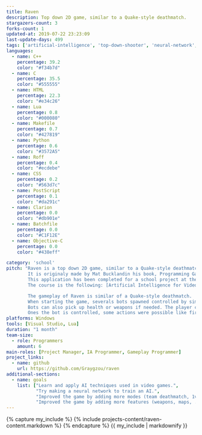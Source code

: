 ```yaml
---
title: Raven
description: Top down 2D game, similar to a Quake-style deathmatch.
stargazers-count: 3
forks-count: 1
updated-at: 2019-07-22 23:23:09
last-update-days: 499
tags: ['artificial-intelligence', 'top-down-shooter', 'neural-network', 'fuzzilogic', 'goal-oriented-action-planning', 'steering-behaviors']
languages: 
  - name: C++
    percentage: 39.2
    color: "#f34b7d"
  - name: C
    percentage: 35.5
    color: "#555555"
  - name: HTML
    percentage: 22.3
    color: "#e34c26"
  - name: Lua
    percentage: 0.8
    color: "#000080"
  - name: Makefile
    percentage: 0.7
    color: "#427819"
  - name: Python
    percentage: 0.6
    color: "#3572A5"
  - name: Roff
    percentage: 0.4
    color: "#ecdebe"
  - name: CSS
    percentage: 0.2
    color: "#563d7c"
  - name: PostScript
    percentage: 0.1
    color: "#da291c"
  - name: Clarion
    percentage: 0.0
    color: "#db901e"
  - name: Batchfile
    percentage: 0.0
    color: "#C1F12E"
  - name: Objective-C
    percentage: 0.0
    color: "#438eff"

category: 'school'
pitch: "Raven is a top down 2D game, similar to a Quake-style deathmatch.
        It is originaly made by Mat Bucklandin his book, Programming Game AI By Example.
        This application has been completed for a school project at the Université du Québec à Chicoutimi (UQAC).
        The course is the following: [Artificial Intelligence for Video Games (8IAR125)](http://cours.uqac.ca/8IAR125).

        The gameplay of Raven is similar of a Quake-style deathmatch.
        When starting the game, severals bots spawned controlled by similar AI trying to win, by killing as many bots as possible.
        Bots can also pick up health or weapons if needed. The player could also take control of a bot by clicking on it.
        Ones the bot is controlled, some actions were possible like firing, switching weapons, etc."
platforms: Windows
tools: [Visual Studio, Lua]
duration: "1 month"
team-size:
  - role: Programmers
    amount: 6
main-roles: [Project Manager, IA Programmer, Gameplay Programmer]
project_links:
  - name: github
    url: https://github.com/Graygzou/raven
additional-sections:
  - name: goals
    list: ["Learn and apply AI techniques used in video games.",
           "Try making a neural network to train an AI.",
           "Improved the game by adding more modes (team deathmatch, 1vs1)",
           "Improved the game by adding more features (weapons, maps, ...)."]
---
```

<!---
Gregoire Boiron <gregoire.boiron@gmail.com>
Copyright (c) 2018-2019 Gregoire Boiron  All Rights Reserved.
--->

{% capture my_include %}
{% include projects-content/raven-content.markdown %}
{% endcapture %}
{{ my_include | markdownify }}
